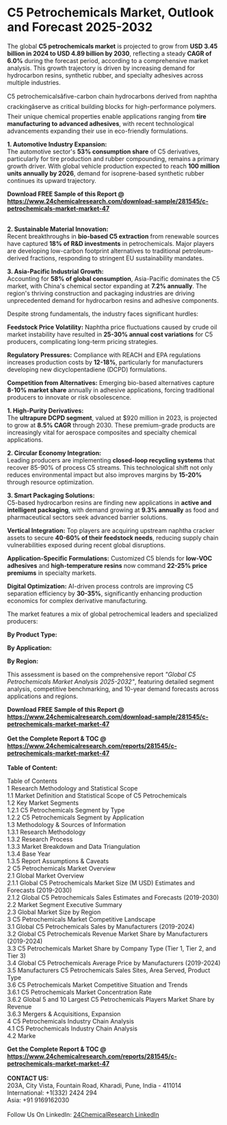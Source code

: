 <h1>C5 Petrochemicals Market, Outlook and Forecast 2025-2032</h1><p>The global <strong>C5 petrochemicals market</strong> is projected to grow from <strong>USD 3.45 billion in 2024 to USD 4.89 billion by 2030</strong>, reflecting a steady <strong>CAGR of 6.0%</strong> during the forecast period, according to a comprehensive market analysis. This growth trajectory is driven by increasing demand for hydrocarbon resins, synthetic rubber, and specialty adhesives across multiple industries.</p><p>C5 petrochemicalsâfive-carbon chain hydrocarbons derived from naphtha crackingâserve as critical building blocks for high-performance polymers. Their unique chemical properties enable applications ranging from <strong>tire manufacturing to advanced adhesives</strong>, with recent technological advancements expanding their use in eco-friendly formulations.</p><p><strong>1. Automotive Industry Expansion:</strong><br>
The automotive sector's <strong>53% consumption share</strong> of C5 derivatives, particularly for tire production and rubber compounding, remains a primary growth driver. With global vehicle production expected to reach <strong>100 million units annually by 2026</strong>, demand for isoprene-based synthetic rubber continues its upward trajectory.</p><div><b>Download FREE Sample of this Report @ 
            <a href="https://www.24chemicalresearch.com/download-sample/281545/c-petrochemicals-market-market-47">
            https://www.24chemicalresearch.com/download-sample/281545/c-petrochemicals-market-market-47</a></b></div><br><p><strong>2. Sustainable Material Innovation:</strong><br>
Recent breakthroughs in <strong>bio-based C5 extraction</strong> from renewable sources have captured <strong>18% of R&amp;D investments</strong> in petrochemicals. Major players are developing low-carbon footprint alternatives to traditional petroleum-derived fractions, responding to stringent EU sustainability mandates.</p><p><strong>3. Asia-Pacific Industrial Growth:</strong><br>
Accounting for <strong>58% of global consumption</strong>, Asia-Pacific dominates the C5 market, with China's chemical sector expanding at <strong>7.2% annually</strong>. The region's thriving construction and packaging industries are driving unprecedented demand for hydrocarbon resins and adhesive components.</p><p>Despite strong fundamentals, the industry faces significant hurdles:</p><p><strong>Feedstock Price Volatility:</strong> Naphtha price fluctuations caused by crude oil market instability have resulted in <strong>25-30% annual cost variations</strong> for C5 producers, complicating long-term pricing strategies.</p><p><strong>Regulatory Pressures:</strong> Compliance with REACH and EPA regulations increases production costs by <strong>12-18%</strong>, particularly for manufacturers developing new dicyclopentadiene (DCPD) formulations.</p><p><strong>Competition from Alternatives:</strong> Emerging bio-based alternatives capture <strong>8-10% market share</strong> annually in adhesive applications, forcing traditional producers to innovate or risk obsolescence.</p><p><strong>1. High-Purity Derivatives:</strong><br>
The <strong>ultrapure DCPD segment</strong>, valued at $920 million in 2023, is projected to grow at <strong>8.5% CAGR</strong> through 2030. These premium-grade products are increasingly vital for aerospace composites and specialty chemical applications.</p><p><strong>2. Circular Economy Integration:</strong><br>
Leading producers are implementing <strong>closed-loop recycling systems</strong> that recover 85-90% of process C5 streams. This technological shift not only reduces environmental impact but also improves margins by <strong>15-20%</strong> through resource optimization.</p><p><strong>3. Smart Packaging Solutions:</strong><br>
C5-based hydrocarbon resins are finding new applications in <strong>active and intelligent packaging</strong>, with demand growing at <strong>9.3% annually</strong> as food and pharmaceutical sectors seek advanced barrier solutions.</p><p><strong>Vertical Integration:</strong> Top players are acquiring upstream naphtha cracker assets to secure <strong>40-60% of their feedstock needs</strong>, reducing supply chain vulnerabilities exposed during recent global disruptions.</p><p><strong>Application-Specific Formulations:</strong> Customized C5 blends for <strong>low-VOC adhesives</strong> and <strong>high-temperature resins</strong> now command <strong>22-25% price premiums</strong> in specialty markets.</p><p><strong>Digital Optimization:</strong> AI-driven process controls are improving C5 separation efficiency by <strong>30-35%</strong>, significantly enhancing production economics for complex derivative manufacturing.</p><p>The market features a mix of global petrochemical leaders and specialized producers: </p><p><strong>By Product Type:</strong></p><p><strong>By Application:</strong></p><p><strong>By Region:</strong></p><p>This assessment is based on the comprehensive report <em>"Global C5 Petrochemicals Market Analysis 2025-2032"</em>, featuring detailed segment analysis, competitive benchmarking, and 10-year demand forecasts across applications and regions.</p><div><b>Download FREE Sample of this Report @ 
            <a href="https://www.24chemicalresearch.com/download-sample/281545/c-petrochemicals-market-market-47">
            https://www.24chemicalresearch.com/download-sample/281545/c-petrochemicals-market-market-47</a></b></div><br><div><b>Get the Complete Report & TOC @ 
            <a href="https://www.24chemicalresearch.com/reports/281545/c-petrochemicals-market-market-47">
            https://www.24chemicalresearch.com/reports/281545/c-petrochemicals-market-market-47</a></b></div><br>
            <b>Table of Content:</b><p>Table of Contents<br />
 1 Research Methodology and Statistical Scope<br />
 1.1 Market Definition and Statistical Scope of C5 Petrochemicals<br />
 1.2 Key Market Segments<br />
 1.2.1 C5 Petrochemicals Segment by Type<br />
 1.2.2 C5 Petrochemicals Segment by Application<br />
 1.3 Methodology & Sources of Information<br />
 1.3.1 Research Methodology<br />
 1.3.2 Research Process<br />
 1.3.3 Market Breakdown and Data Triangulation<br />
 1.3.4 Base Year<br />
 1.3.5 Report Assumptions & Caveats<br />
 2 C5 Petrochemicals Market Overview<br />
 2.1 Global Market Overview<br />
 2.1.1 Global C5 Petrochemicals Market Size (M USD) Estimates and Forecasts (2019-2030)<br />
 2.1.2 Global C5 Petrochemicals Sales Estimates and Forecasts (2019-2030)<br />
 2.2 Market Segment Executive Summary<br />
 2.3 Global Market Size by Region<br />
 3 C5 Petrochemicals Market Competitive Landscape<br />
 3.1 Global C5 Petrochemicals Sales by Manufacturers (2019-2024)<br />
 3.2 Global C5 Petrochemicals Revenue Market Share by Manufacturers (2019-2024)<br />
 3.3 C5 Petrochemicals Market Share by Company Type (Tier 1, Tier 2, and Tier 3)<br />
 3.4 Global C5 Petrochemicals Average Price by Manufacturers (2019-2024)<br />
 3.5 Manufacturers C5 Petrochemicals Sales Sites, Area Served, Product Type<br />
 3.6 C5 Petrochemicals Market Competitive Situation and Trends<br />
 3.6.1 C5 Petrochemicals Market Concentration Rate<br />
 3.6.2 Global 5 and 10 Largest C5 Petrochemicals Players Market Share by Revenue<br />
 3.6.3 Mergers & Acquisitions, Expansion<br />
 4 C5 Petrochemicals Industry Chain Analysis<br />
 4.1 C5 Petrochemicals Industry Chain Analysis<br />
 4.2 Marke</p><div><b>Get the Complete Report & TOC @ 
            <a href="https://www.24chemicalresearch.com/reports/281545/c-petrochemicals-market-market-47">
            https://www.24chemicalresearch.com/reports/281545/c-petrochemicals-market-market-47</a></b></div><br><b>CONTACT US:</b><br>
            203A, City Vista, Fountain Road, Kharadi, Pune, India - 411014<br>
            International: +1(332) 2424 294<br>
            Asia: +91 9169162030 <br><br>
            Follow Us On LinkedIn: <a href="https://www.linkedin.com/company/24chemicalresearch/">24ChemicalResearch LinkedIn</a>